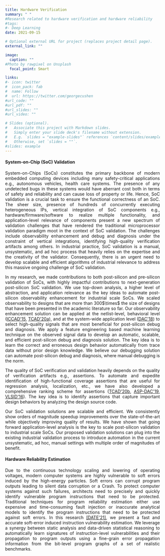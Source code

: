 ```yaml
---
title: Hardware Verification
summary: " "
#Research related to hardware verification and hardware reliability
#tags:
#- Deep Learning
date: 2021-09-15

# Optional external URL for project (replaces project detail page).
external_link: ""

image:
  caption: ""
#Photo by rawpixel on Unsplash
  focal_point: Smart

links:
#- icon: twitter
#  icon_pack: fab
#  name: Follow
#  url: https://twitter.com/georgecushen
#url_code: ""
#url_pdf: ""
#url_slides: ""
#url_video: ""

# Slides (optional).
#   Associate this project with Markdown slides.
#   Simply enter your slide deck's filename without extension.
#   E.g. `slides = "example-slides"` references `content/slides/example-slides.md`.
#   Otherwise, set `slides = ""`.
#slides: example
---
```


#### System-on-Chip (SoC) Validation ####
<p align="justify">
System-on-Chips (SoCs) constitutes the primary backbone of modern embedded computing devices including many safety-critical applications e.g., autonomous vehicles, health care systems. The presence of any undetected bugs in these systems would have aberrant cost both in terms of safety and reliability and can cause loss of property or life.  Hence, SoC validation is a crucial task to ensure the functional correctness of an SoC. The sheer size, presence of hundreds of concurrently executing heterogeneous IPs, vertical integration of SoC components e.g., hardware/firmware/software to realize multiple functionality, and application-level relevance of components present a new spectrum of validation challenges that have rendered the traditional microprocessor validation paradigm moot in the context of SoC validation. The challenges include observability enhancement and debug and diagnosis under the constraint of vertical integrations, identifying high-quality verification artifacts among others. In industrial practice, SoC validation is a manual, unsystematic, and ad hoc process that heavily relies on the expertise and the creativity of the validator. Consequently, there is an urgent need to develop scalable and efficient algorithms of industrial relevance to address this massive ongoing challenge of SoC validation.
</p>

<p align="justify">
In my research, we made contributions to both post-silicon and pre-silicon validation of SoCs, with highly impactful contributions to next-generation post-silicon SoC validation. We use top-down analysis, a higher level of abstraction, and application relevance as the key ideas to automate post-silicon observability enhancement for industrial scale SoCs. We scaled observability to designs that are more than 300$\times$ the size of designs that have been presented in the academic literature so far. Our observability enhancement solution can be applied at the netlist-level, behavioral level (<a href="/publication/iccad-2015" target="_blank">ICCAD'15</a>, <a href="/publication/tcad-2020-2" target="_blank">TCAD'20a</a>), and at the system-wide application level (<a href="/publication/dac-2018" target="_blank">DAC'18</a>) to select high-quality signals that are most beneficial for post-silicon debug and diagnosis. We apply a feature engineering based machine learning technique on the observed signal data to develop an automatic, scalable, and efficient post-silicon debug and diagnosis solution. The key idea is to learn the correct and erroneous design behavior automatically from trace data without prior design knowledge. We believe our debugging solution can automate post-silicon debug and diagnosis, where manual debugging is the norm. 
</p>

<p align="justify">
The quality of SoC verification and validation heavily depends on the quality of verification artifacts e.g., assertions. To automate and expedite identification of high-functional coverage assertions that are useful for regression analysis, localization, etc., we have also developed a comprehensive ranking scheme for assertions (<a href="/publication/tcad-2020-1" target="_blank">TCAD'20b</a>, <a href="/publication/aspdac-2019" target="_blank">ASP-DAC'19</a>, <a href="/publication/vlsi-2016/" target="_blank">VLSID'16</a>). The key idea is to identify assertions that capture important design behaviors by analyzing the design source code.
</p>

<p align="justify">
Our SoC validation solutions are scalable and efficient. We consistently show orders of magnitude speedup improvements over the state-of-the-art while objectively improving quality of results. We have shown that going forward application-level analysis is the key to scale post-silicon validation to industrial scale SoCs. Our proposed validation solutions can plug into the existing industrial validation process to introduce automation in the current unsystematic, ad hoc, manual settings with multiple order of magnitudes of benefit.
</p>

#### 

#### Hardware Reliability Estimation ####
<p align="justify">
Due to the continuous technology scaling and lowering of operating voltages, modern computer systems are highly vulnerable to soft errors induced by the high-energy particles. Soft errors can corrupt program outputs leading to silent data corruption or a Crash. To protect computer systems against such failures, architects need to precisely and quickly identify vulnerable program instructions that need to be protected. Traditional techniques for program reliability estimation either use expensive and time-consuming fault injection or inaccurate analytical models to identify the program instructions that need to be protected against soft errors. In this research <a href="publication/date-2021" target="_blank">[DATE'21]</a>, we present a fast and accurate soft-error induced instruction vulnerability estimation. We leverage a synergy between static analysis and data-driven statistical reasoning to automatically learn signatures of instruction-level vulnerabilities and their propagation to program outputs using a fine-grain error propagation information from the bit-level program graphs of a set of realistic benchmarks.
</p>
